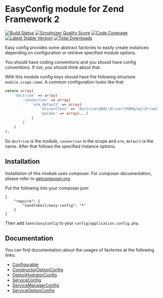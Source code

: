# EasyConfig module for Zend Framework 2
[![Build Status](https://travis-ci.org/sandrokeil/EasyConfig.png?branch=master)](https://travis-ci.org/sandrokeil/EasyConfig)
[![Scrutinizer Quality Score](https://scrutinizer-ci.com/g/sandrokeil/EasyConfig/badges/quality-score.png?s=cdef161c14156e3e36ed0ce3d6fd7979d38d916c)](https://scrutinizer-ci.com/g/sandrokeil/EasyConfig/)
[![Code Coverage](https://scrutinizer-ci.com/g/sandrokeil/EasyConfig/badges/coverage.png?s=2637df033bd48a1edb7e2d85e994b26cd4d862a2)](https://scrutinizer-ci.com/g/sandrokeil/EasyConfig/)
[![Latest Stable Version](https://poser.pugx.org/sandrokeil/easy-config/v/stable.png)](https://packagist.org/packages/sandrokeil/easy-config)
[![Total Downloads](https://poser.pugx.org/sandrokeil/easy-config/downloads.png)](https://packagist.org/packages/sandrokeil/easy-config)

Easy config provides some abstract factories to easily create instances depending on configuration or retrieve specified module options.

You should have coding conventions and you should have config conventions. If not, you should think about that.

With this module config keys should have the following structure `module.scope.name`.  A common configuration looks like that:

```php
return array(
    'doctrine' => array(
        'connection' => array(
            'orm_default' => array(
                'driverClass' => 'Doctrine\DBAL\Driver\PDOMySql\Driver',
                'params' => array(...)
            )
        )
    )
);
```
So `doctrine` is the module, `connection` is the scope and `orm_default` is the name. After that follows the specified instance options.


## Installation

Installation of this module uses composer. For composer documentation, please refer to
[getcomposer.org](http://getcomposer.org/).

Put the following into your composer.json

    {
        "require": {
            "sandrokeil/easy-config": "*"
        }
    }

Then add `Sake\EasyConfig` to your `config/application.config.php`.

## Documentation

You can find documentation about the usages of factories at the following links:

 * [Configurable](https://github.com/sandrokeil/EasyConfig/tree/master/docs/Configurable.md)
 * [ConstructorOptionConfig](https://github.com/sandrokeil/EasyConfig/tree/master/docs/ConstructorOptionConfig.md)
 * [OptionHydratorConfig](https://github.com/sandrokeil/EasyConfig/tree/master/docs/OptionHydratorConfig.md)
 * [ServiceConfig](https://github.com/sandrokeil/EasyConfig/tree/master/docs/ServiceConfig.md)
 * [ServiceManagerConfig](https://github.com/sandrokeil/EasyConfig/tree/master/docs/ServiceManagerConfig.md)
 * [ServiceOptionConfig](https://github.com/sandrokeil/EasyConfig/tree/master/docs/ServiceOptionConfig.md)

